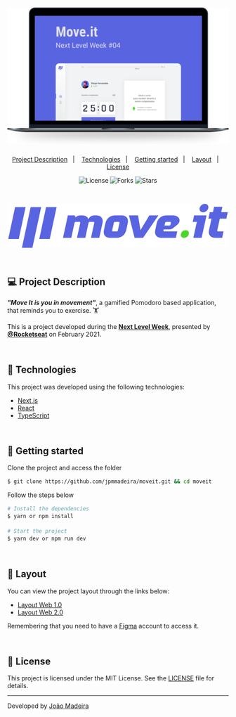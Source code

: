 <h1 align="center">
    <img alt="Move.it" title="Move.it" src=".github/moveit.svg" />
</h1>

<p align="center">
  <a href="#-project-description">Project Description</a>&nbsp;&nbsp;&nbsp;|&nbsp;&nbsp;&nbsp;
  <a href="#-technologies">Technologies</a>&nbsp;&nbsp;&nbsp;|&nbsp;&nbsp;&nbsp;
  <a href="#getting-started">Getting started</a>&nbsp;&nbsp;&nbsp;|&nbsp;&nbsp;&nbsp;
  <a href="#-layout">Layout</a>&nbsp;&nbsp;&nbsp;|&nbsp;&nbsp;&nbsp;
  <a href="#-license">License</a>
</p>

<p align="center">
  <img  src="https://img.shields.io/static/v1?label=license&message=MIT&color=5965E0&labelColor=121214" alt="License">
  
  <img src="https://img.shields.io/github/forks/jpmmadeira/moveit?label=forks&message=MIT&color=5965E0&labelColor=121214" alt="Forks">

  <img src="https://img.shields.io/github/stars/jpmmadeira/moveit?label=stars&message=MIT&color=5965E0&labelColor=121214" alt="Stars">
</p>

<br>

<p align="center">
  <img alt="Moveit" src=".github/logo-full.svg" >
</p>

<br>

## 💻 Project Description

<b><i>"Move It is you in movement"</i></b>, a gamified Pomodoro based application, that reminds you to exercise. 🏋️

This is a project developed during the **[Next Level Week](https://nextlevelweek.com/)**, presented by **[@Rocketseat](https://github.com/Rocketseat)** on February 2021.

<br>

## 🧪 Technologies

This project was developed using the following technologies:

- [Next.js](https://nextjs.org/)
- [React](https://reactjs.org)
- [TypeScript](https://www.typescriptlang.org/)

<br>

## 🚀 Getting started

Clone the project and access the folder

```bash
$ git clone https://github.com/jpmmadeira/moveit.git && cd moveit
```

Follow the steps below

```bash
# Install the dependencies
$ yarn or npm install

# Start the project
$ yarn dev or npm run dev
```

<br>

## 🔖 Layout

You can view the project layout through the links below:

- [Layout Web 1.0](https://www.figma.com/file/ge20pu3ofMOKoliUyKx1Nl/Move.it-1.0)
- [Layout Web 2.0](https://www.figma.com/file/7tXndNnentETZjBt4MEeU3/Move.it-2.0-Copy)

Remembering that you need to have a [Figma](http://figma.com/) account to access it.

<br>

## 📝 License

This project is licensed under the MIT License. See the [LICENSE](LICENSE.md) file for details.

---

Developed by [João Madeira](https://www.joaomadeira.net)
